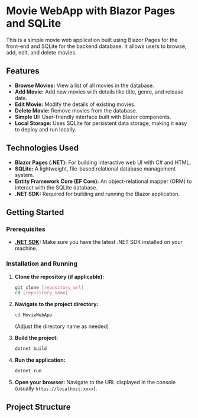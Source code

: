 # Movie WebApp with Blazor Pages and SQLite

This is a simple movie web application built using Blazor Pages for the front-end and SQLite for the backend database. It allows users to browse, add, edit, and delete movies.

## Features

* **Browse Movies:** View a list of all movies in the database.
* **Add Movie:** Add new movies with details like title, genre, and release date.
* **Edit Movie:** Modify the details of existing movies.
* **Delete Movie:** Remove movies from the database.
* **Simple UI:** User-friendly interface built with Blazor components.
* **Local Storage:** Uses SQLite for persistent data storage, making it easy to deploy and run locally.

## Technologies Used

* **Blazor Pages (.NET):** For building interactive web UI with C# and HTML.
* **SQLite:** A lightweight, file-based relational database management system.
* **Entity Framework Core (EF Core):** An object-relational mapper (ORM) to interact with the SQLite database.
* **.NET SDK:** Required for building and running the Blazor application.

## Getting Started

### Prerequisites

* **[.NET SDK](https://dotnet.microsoft.com/download):** Make sure you have the latest .NET SDK installed on your machine.

### Installation and Running

1.  **Clone the repository (if applicable):**
    ```bash
    git clone [repository_url]
    cd [repository_name]
    ```

2.  **Navigate to the project directory:**
    ```bash
    cd MovieWebApp
    ```
    (Adjust the directory name as needed)

3.  **Build the project:**
    ```bash
    dotnet build
    ```

4.  **Run the application:**
    ```bash
    dotnet run
    ```

5.  **Open your browser:** Navigate to the URL displayed in the console (usually `https://localhost:xxxx`).

## Project Structure
